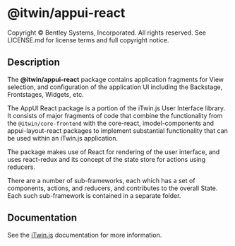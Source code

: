 # @itwin/appui-react

Copyright © Bentley Systems, Incorporated. All rights reserved. See LICENSE.md for license terms and full copyright notice.

## Description

The __@itwin/appui-react__ package contains application fragments for View selection, and configuration of the application UI including the Backstage, Frontstages, Widgets, etc.

The AppUI React package is a portion of the iTwin.js User Interface library. It consists of major fragments of code that combine the
functionality from the `@itwin/core-frontend` with the core-react, imodel-components and appui-layout-react packages to implement substantial
functionality that can be used within an iTwin.js application.

The package makes use of React for rendering of the user interface, and uses react-redux and its concept of the state store for
actions using reducers.

There are a number of sub-frameworks, each which has a set of components, actions, and reducers, and contributes to the overall State. Each such
sub-framework is contained in a separate folder.

## Documentation

See the [iTwin.js](https://www.itwinjs.org/learning/ui/appui-react/) documentation for more information.
